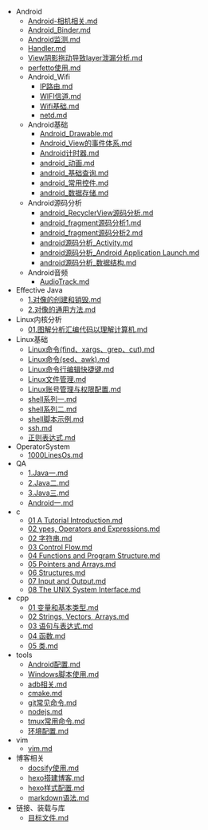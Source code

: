   - Android
    - [Android-相机相关.md](./Android/Android-相机相关.md)
    - [Android_Binder.md](./Android/Android_Binder.md)
    - [Android监测.md](./Android/Android监测.md)
    - [Handler.md](./Android/Handler.md)
    - [View阴影拖动导致layer泄漏分析.md](./Android/View阴影拖动导致layer泄漏分析.md)
    - [perfetto使用.md](./Android/perfetto使用.md)
    - Android_Wifi
      - [IP路由.md](./Android/Android_Wifi/IP路由.md)
      - [WIFI信道.md](./Android/Android_Wifi/WIFI信道.md)
      - [Wifi基础.md](./Android/Android_Wifi/Wifi基础.md)
      - [netd.md](./Android/Android_Wifi/netd.md)
    - Android基础
      - [Android_Drawable.md](./Android/Android基础/Android_Drawable.md)
      - [Android_View的事件体系.md](./Android/Android基础/Android_View的事件体系.md)
      - [Android计时器.md](./Android/Android基础/Android计时器.md)
      - [android_动画.md](./Android/Android基础/android_动画.md)
      - [android_基础查询.md](./Android/Android基础/android_基础查询.md)
      - [android_常用控件.md](./Android/Android基础/android_常用控件.md)
      - [android_数据存储.md](./Android/Android基础/android_数据存储.md)
    - Android源码分析
      - [android_RecyclerView源码分析.md](./Android/Android源码分析/android_RecyclerView源码分析.md)
      - [android_fragment源码分析1.md](./Android/Android源码分析/android_fragment源码分析1.md)
      - [android_fragment源码分析2.md](./Android/Android源码分析/android_fragment源码分析2.md)
      - [android源码分析_Activity.md](./Android/Android源码分析/android源码分析_Activity.md)
      - [android源码分析_Android Application Launch.md](./Android/Android源码分析/android源码分析_Android%20Application%20Launch.md)
      - [android源码分析_数据结构.md](./Android/Android源码分析/android源码分析_数据结构.md)
    - Android音频
      - [AudioTrack.md](./Android/Android音频/AudioTrack.md)
  - Effective Java
    - [1.对像的创建和销毁.md](./Effective%20Java/1.对像的创建和销毁.md)
    - [2.对像的通用方法.md](./Effective%20Java/2.对像的通用方法.md)
  - Linux内核分析
    - [01.图解分析汇编代码以理解计算机.md](./Linux内核分析/01.图解分析汇编代码以理解计算机.md)
  - Linux基础
    - [Linux命令(find、xargs、grep、cut).md](./Linux基础/Linux命令(find、xargs、grep、cut).md)
    - [Linux命令(sed、awk).md](./Linux基础/Linux命令(sed、awk).md)
    - [Linux命令行编辑快捷键.md](./Linux基础/Linux命令行编辑快捷键.md)
    - [Linux文件管理.md](./Linux基础/Linux文件管理.md)
    - [Linux账号管理与权限配置.md](./Linux基础/Linux账号管理与权限配置.md)
    - [shell系列一.md](./Linux基础/shell系列一.md)
    - [shell系列二.md](./Linux基础/shell系列二.md)
    - [shell脚本示例.md](./Linux基础/shell脚本示例.md)
    - [ssh.md](./Linux基础/ssh.md)
    - [正则表达式.md](./Linux基础/正则表达式.md)
  - OperatorSystem
    - [1000LinesOs.md](./OperatorSystem/1000LinesOs.md)
  - QA
    - [1.Java一.md](./QA/1.Java一.md)
    - [2.Java二.md](./QA/2.Java二.md)
    - [3.Java三.md](./QA/3.Java三.md)
    - [Android一.md](./QA/Android一.md)
  - c
    - [01 A Tutorial Introduction.md](./c/01%20A%20Tutorial%20Introduction.md)
    - [02 ypes, Operators and Expressions.md](./c/02%20ypes,%20Operators%20and%20Expressions.md)
    - [02 字符串.md](./c/02%20字符串.md)
    - [03 Control Flow.md](./c/03%20Control%20Flow.md)
    - [04 Functions and Program Structure.md](./c/04%20Functions%20and%20Program%20Structure.md)
    - [05 Pointers and Arrays.md](./c/05%20Pointers%20and%20Arrays.md)
    - [06 Structures.md](./c/06%20Structures.md)
    - [07 Input and Output.md](./c/07%20Input%20and%20Output.md)
    - [08 The UNIX System Interface.md](./c/08%20The%20UNIX%20System%20Interface.md)
  - cpp
    - [01  变量和基本类型.md](./cpp/01%20%20变量和基本类型.md)
    - [02 Strings, Vectors, Arrays.md](./cpp/02%20Strings,%20Vectors,%20Arrays.md)
    - [03 语句与表达式.md](./cpp/03%20语句与表达式.md)
    - [04 函数.md](./cpp/04%20函数.md)
    - [05 类.md](./cpp/05%20类.md)
  - tools
    - [Android配置.md](./tools/Android配置.md)
    - [Windows脚本使用.md](./tools/Windows脚本使用.md)
    - [adb相关.md](./tools/adb相关.md)
    - [cmake.md](./tools/cmake.md)
    - [git常见命令.md](./tools/git常见命令.md)
    - [nodejs.md](./tools/nodejs.md)
    - [tmux常用命令.md](./tools/tmux常用命令.md)
    - [环境配置.md](./tools/环境配置.md)
  - vim
    - [vim.md](./vim/vim.md)
  - 博客相关
    - [docsify使用.md](./博客相关/docsify使用.md)
    - [hexo搭建博客.md](./博客相关/hexo搭建博客.md)
    - [hexo样式配置.md](./博客相关/hexo样式配置.md)
    - [markdown语法.md](./博客相关/markdown语法.md)
  - 链接、装载与库
    - [目标文件.md](./链接、装载与库/目标文件.md)
